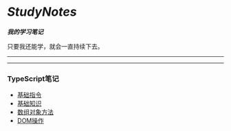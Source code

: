# ***StudyNotes***

***我的学习笔记***

只要我还能学，就会一直持续下去。

---



---

### TypeScript笔记

+ [基础指令](./TypeScript学习笔记/基础指令.md)
+ [基础知识](./TypeScript学习笔记/基础.md)
+ [数组对象方法](./TypeScript学习笔记/数组对象方法.md)
+ [DOM操作](.\TypeScript学习笔记\DOM.md)


